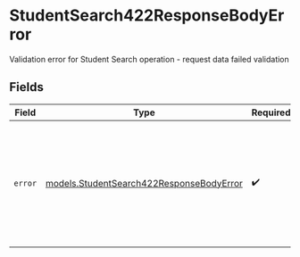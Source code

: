 # StudentSearch422ResponseBodyError

Validation error for Student Search operation - request data failed validation


## Fields

| Field                                                                                                                                              | Type                                                                                                                                               | Required                                                                                                                                           | Description                                                                                                                                        | Example                                                                                                                                            |
| -------------------------------------------------------------------------------------------------------------------------------------------------- | -------------------------------------------------------------------------------------------------------------------------------------------------- | -------------------------------------------------------------------------------------------------------------------------------------------------- | -------------------------------------------------------------------------------------------------------------------------------------------------- | -------------------------------------------------------------------------------------------------------------------------------------------------- |
| `error`                                                                                                                                            | [models.StudentSearch422ResponseBodyError](../models/studentsearch422responsebodyerror.md)                                                         | :heavy_check_mark:                                                                                                                                 | N/A                                                                                                                                                | {<br/>"code": "UnprocessableEntity",<br/>"message": "Validation failed for Student Search endpoint",<br/>"requestID": "550e8400-e29b-41d4-a716-446655440000"<br/>} |